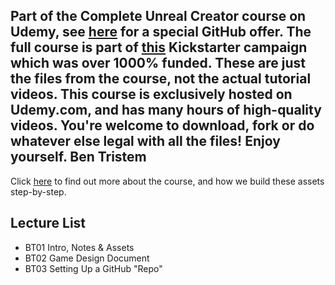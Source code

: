 Part of the Complete Unreal Creator course on Udemy, see [here](https://www.udemy.com/unrealcourse?couponCode=GitHubSpecial) for a special GitHub offer. The full course is part of [this](https://www.kickstarter.com/projects/bentristem/learn-to-make-video-games-unreal-developer-course) Kickstarter campaign which was over 1000% funded.
 These are just the files from the course, not the actual tutorial videos. This course is exclusively hosted on Udemy.com, and has many hours of high-quality videos.
 You're welcome to download, fork or do whatever else legal with all the files!
 Enjoy yourself.
 Ben Tristem
 ---
Click [here](https://www.udemy.com/unrealcourse?couponCode=GitHubSpecial) to find out more about the course, and how we build these assets step-by-step.
 ## Lecture List
* BT01 Intro, Notes & Assets
* BT02 Game Design Document
* BT03 Setting Up a GitHub "Repo"